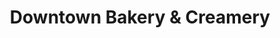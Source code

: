 ---
title: "Downtown Bakery & Creamery"
url: /healdsburg/downtown-bakery-and-creamery/
shop: bakery
---